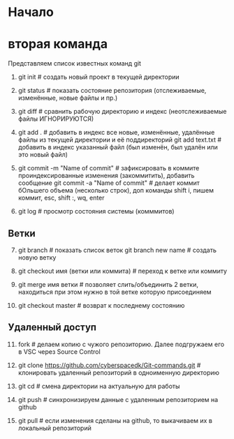 

# Начало

# вторая команда

Представляем список известных команд git 

1. git init             # создать новый проект в текущей директории

2. git status              # показать состояние репозитория (отслеживаемые, изменённые, новые файлы и пр.)

3. git diff                # сравнить рабочую директорию и индекс (неотслеживаемые файлы ИГНОРИРУЮТСЯ)

4. git add .        # добавить в индекс все новые, изменённые, удалённые файлы из текущей директории и её поддиректорий
git add text.txt # добавить в индекс указанный файл (был изменён, был удалён или это новый файл)

5. git commit -m "Name of commit"    # зафиксировать в коммите проиндексированные изменения (закоммитить), добавить сообщение
git commit -a "Name of commit" # делает коммит бОльшего объема (несколько строк), доп команды shift i, пишем коммит, esc, shift :, wq, enter

6. git log    # просмотр состояния системы (комммитов)

## Ветки

7. git branch                 # показать список веток
git branch new name                # создать новую ветку

8. git checkout имя (ветки или коммита)       # переход к ветке или коммиту

9. git merge имя ветки   # позволяет слить/объединить 2 ветки, находиться при этом нужно в той ветке которую присоединяем

10. git checkout master   # возврат к последнему состоянию

## Удаленный доступ

11. fork   # делаем копию с чужого репозиторию. Далее подгружаем его в VSC через Source Control

12. git clone https://github.com/cyberspacedk/Git-commands.git    # клонировать удаленный репозиторий в одноименную директорию

13. git cd # смена директории на актуальную для работы

14. git push  # синхронизируем данные с удаленным репозиторием на github

15. git pull  # если изменения сделаны на github, то выкачиваем их в локальный репозиторий

